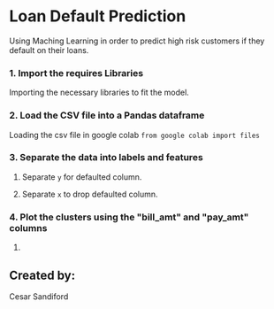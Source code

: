 # Loan Default Prediction

Using Maching Learning in order to predict high risk customers if they default on their loans.

### 1. Import the requires Libraries

Importing the necessary libraries to fit the model.


### 2. Load the CSV file into a Pandas dataframe

Loading the csv file in google colab `from google colab import files`


### 3. Separate the data into labels and features

1. Separate `y` for defaulted column.

2. Separate `x` to drop defaulted column.

    

### 4. Plot the clusters using the "bill_amt" and "pay_amt" columns

1. 

## Created by: 

Cesar Sandiford






